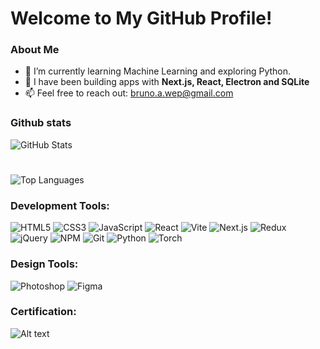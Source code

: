 # Welcome to My GitHub Profile!

### About Me
- 🌱 I’m currently learning Machine Learning and exploring Python.
- 🚀 I have been building apps with **Next.js, React, Electron and SQLite**
- 📫 Feel free to reach out: [bruno.a.wep@gmail.com](mailto:bruno.a.wep@gmail)

### Github stats
![GitHub Stats](https://github-readme-stats.vercel.app/api?username=Virgulas&show_icons=true&bg_color=#080808&text_color=2bed00&title_color=ff3657&border_color=ff3657)
#
![Top Languages](https://github-readme-stats.vercel.app/api/top-langs/?username=Virgulas&layout=compact&bg_color=#080808&text_color=2bed00&title_color=ff3657&border_color=ff3657)

### Development Tools:

![HTML5](https://img.shields.io/badge/HTML5-E34F26?style=for-the-badge&logo=html5&logoColor=white)
![CSS3](https://img.shields.io/badge/CSS3-1572B6?style=for-the-badge&logo=css3&logoColor=white)
![JavaScript](https://img.shields.io/badge/JavaScript-F7DF1E?style=for-the-badge&logo=javascript&logoColor=black)
![React](https://img.shields.io/badge/React-61DAFB?style=for-the-badge&logo=react&logoColor=black)
![Vite](https://img.shields.io/badge/Vite-646CFF?style=for-the-badge&logo=vite&logoColor=white)
![Next.js](https://img.shields.io/badge/Next.js-000000?style=for-the-badge&logo=nextdotjs&logoColor=white)
![Redux](https://img.shields.io/badge/Redux-764ABC?style=for-the-badge&logo=redux&logoColor=white)
![jQuery](https://img.shields.io/badge/jQuery-0769AD?style=for-the-badge&logo=jquery&logoColor=white)
![NPM](https://img.shields.io/badge/NPM-CB3837?style=for-the-badge&logo=npm&logoColor=white)
![Git](https://img.shields.io/badge/Git-F05032?style=for-the-badge&logo=git&logoColor=white)
![Python](https://img.shields.io/badge/Python-3776AB?style=for-the-badge&logo=python&logoColor=white)
![Torch](https://img.shields.io/badge/PyTorch-EE4C2C?style=for-the-badge&logo=pytorch&logoColor=white)

### Design Tools:

![Photoshop](https://img.shields.io/badge/Adobe%20Photoshop-31A8FF?style=for-the-badge&logo=adobephotoshop&logoColor=white)
![Figma](https://img.shields.io/badge/Figma-F24E1E?style=for-the-badge&logo=figma&logoColor=white)

### Certification:

![Alt text](https://certificates.cs50.io/9b415c66-cffd-421a-871f-79bde57a0f55.png)
